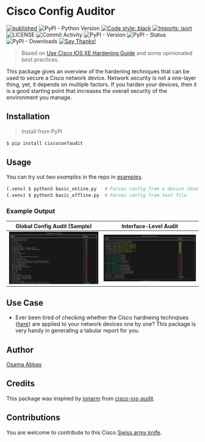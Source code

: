 # Cisco Config Auditor

[![published](https://static.production.devnetcloud.com/codeexchange/assets/images/devnet-published.svg)](https://developer.cisco.com/codeexchange/github/repo/Tes3awy/cisco-config-auditor)
![PyPI - Python Version](https://img.shields.io/pypi/pyversions/ciscoconfaudit)
[![Code style: black](https://img.shields.io/badge/code%20style-black-000000.svg?style=flat-square)](https://github.com/psf/black)
[![Imports: isort](https://img.shields.io/badge/%20imports-isort-%231674b1?style=flat-square&labelColor=ef8336)](https://pycqa.github.io/isort/)
![LICENSE](https://img.shields.io/github/license/Tes3awy/cisco-config-auditor?color=purple&style=flat-square&label=LICENSE)
![Commit Activity](https://img.shields.io/github/commit-activity/m/Tes3awy/cisco-config-auditor/main?logo=github&style=flat-square)
![PyPI - Version](https://img.shields.io/pypi/v/ciscoconfaudit)
![PyPI - Status](https://img.shields.io/pypi/status/ciscoconfaudit)
![PyPI - Downloads](https://img.shields.io/pypi/dm/ciscoconfaudit)
[![Say Thanks!](https://img.shields.io/badge/Say%20Thanks-!-1EAEDB.svg)](https://saythanks.io/to/Tes3awy)

> Based on [Use Cisco IOS XE Hardening Guide](https://www.cisco.com/c/en/us/support/docs/ios-nx-os-software/ios-xe-16/220270-use-cisco-ios-xe-hardening-guide.html) and some opinionated best practices.

This package gives an overview of the hardening techniques that can be used to secure a Cisco network device. Network security is not a one-layer thing, yet, it depends on multiple factors. If you harden your devices, then it is a good starting point that increases the overall security of the environment you manage.

## Installation

> Install from PyPi

```bash
$ pip install ciscoconfaudit
```

## Usage

You can try out _two examples_ in the repo in [examples](https://github.com/Tes3awy/cisco-config-auditor/tree/main/examples).

```bash
(.venv) $ python3 basic_online.py   # Parses config from a device (Uses netmiko)
(.venv) $ python3 basic_offline.py  # Parses config from text file
```

### Example Output

| Global Config Audit (Sample)                                                                                     | Interface-Level Audit                                                                                                |
| ---------------------------------------------------------------------------------------------------------------- | -------------------------------------------------------------------------------------------------------------------- |
| ![Global Config Audit](https://github.com/Tes3awy/cisco-config-auditor/blob/main/assets/global-config-audit.jpg) | ![Interface Level Audit](https://github.com/Tes3awy/cisco-config-auditor/blob/main/assets/interface-level-audit.jpg) |

## Use Case

- Ever been tired of checking whether the Cisco hardneing technqiues (_[here](https://www.cisco.com/c/en/us/support/docs/ios-nx-os-software/ios-xe-16/220270-use-cisco-ios-xe-hardening-guide.html)_) are applied to your network devices one by one? This package is very handy in generating a tabular report for you.

## Author

[Osama Abbas](https://github.com/Tes3awy)

## Credits

This package was inspired by [jonarm](https://github.com/jonarm) from [cisco-ios-audit](https://github.com/jonarm/cisco-ios-audit).

## Contributions

You are welcome to contribute to this Cisco [Swiss army knife](https://en.wikipedia.org/wiki/Swiss_Army_knife).
